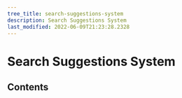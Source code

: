 ```yaml
---
tree_title: search-suggestions-system
description: Search Suggestions System
last_modified: 2022-06-09T21:23:28.2328
---
```


# Search Suggestions System

## Contents
